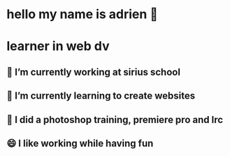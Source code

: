 # hello my name is adrien  👋 #
# learner in web dv #
## 🔭 I’m currently working at sirius school ##
## 🌱 I’m currently learning to create websites ##
## 🧐 I did a photoshop training, premiere pro and lrc ##
## 😄 I like working while having fun ##


